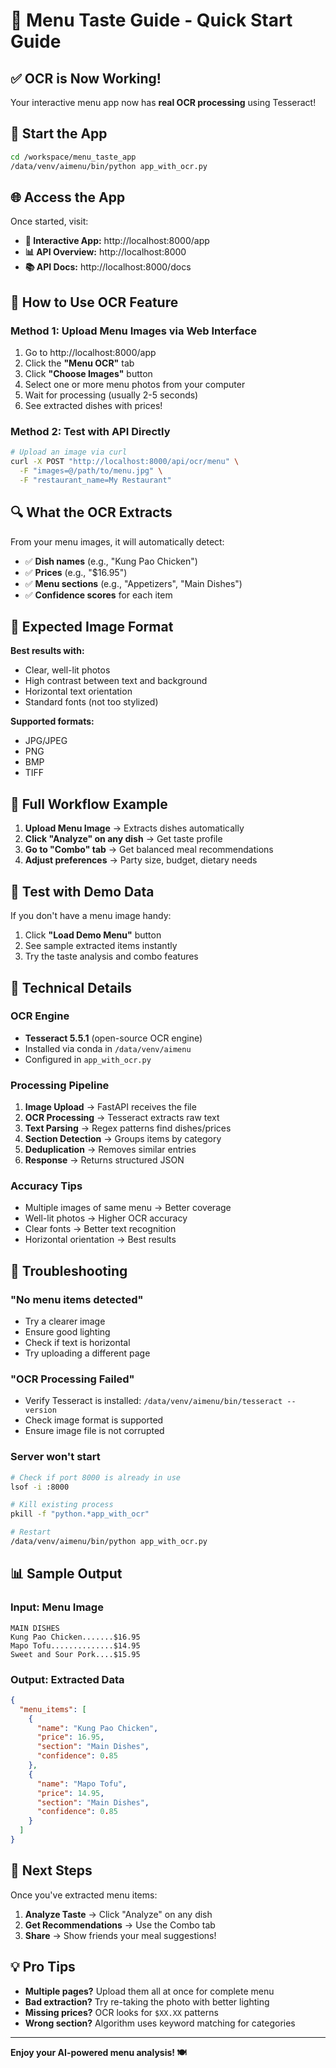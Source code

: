 # 🍜 Menu Taste Guide - Quick Start Guide

## ✅ OCR is Now Working!

Your interactive menu app now has **real OCR processing** using Tesseract!

## 🚀 Start the App

```bash
cd /workspace/menu_taste_app
/data/venv/aimenu/bin/python app_with_ocr.py
```

## 🌐 Access the App

Once started, visit:
- **📱 Interactive App:** http://localhost:8000/app
- **📊 API Overview:** http://localhost:8000
- **📚 API Docs:** http://localhost:8000/docs

## 📸 How to Use OCR Feature

### Method 1: Upload Menu Images via Web Interface

1. Go to http://localhost:8000/app
2. Click the **"Menu OCR"** tab
3. Click **"Choose Images"** button
4. Select one or more menu photos from your computer
5. Wait for processing (usually 2-5 seconds)
6. See extracted dishes with prices!

### Method 2: Test with API Directly

```bash
# Upload an image via curl
curl -X POST "http://localhost:8000/api/ocr/menu" \
  -F "images=@/path/to/menu.jpg" \
  -F "restaurant_name=My Restaurant"
```

## 🔍 What the OCR Extracts

From your menu images, it will automatically detect:
- ✅ **Dish names** (e.g., "Kung Pao Chicken")
- ✅ **Prices** (e.g., "$16.95")
- ✅ **Menu sections** (e.g., "Appetizers", "Main Dishes")
- ✅ **Confidence scores** for each item

## 📝 Expected Image Format

**Best results with:**
- Clear, well-lit photos
- High contrast between text and background
- Horizontal text orientation
- Standard fonts (not too stylized)

**Supported formats:**
- JPG/JPEG
- PNG
- BMP
- TIFF

## 🎯 Full Workflow Example

1. **Upload Menu Image** → Extracts dishes automatically
2. **Click "Analyze" on any dish** → Get taste profile
3. **Go to "Combo" tab** → Get balanced meal recommendations
4. **Adjust preferences** → Party size, budget, dietary needs

## 🧪 Test with Demo Data

If you don't have a menu image handy:
1. Click **"Load Demo Menu"** button
2. See sample extracted items instantly
3. Try the taste analysis and combo features

## 🔧 Technical Details

### OCR Engine
- **Tesseract 5.5.1** (open-source OCR engine)
- Installed via conda in `/data/venv/aimenu`
- Configured in `app_with_ocr.py`

### Processing Pipeline
1. **Image Upload** → FastAPI receives the file
2. **OCR Processing** → Tesseract extracts raw text
3. **Text Parsing** → Regex patterns find dishes/prices
4. **Section Detection** → Groups items by category
5. **Deduplication** → Removes similar entries
6. **Response** → Returns structured JSON

### Accuracy Tips
- Multiple images of same menu → Better coverage
- Well-lit photos → Higher OCR accuracy
- Clear fonts → Better text recognition
- Horizontal orientation → Best results

## 🐛 Troubleshooting

### "No menu items detected"
- Try a clearer image
- Ensure good lighting
- Check if text is horizontal
- Try uploading a different page

### "OCR Processing Failed"
- Verify Tesseract is installed: `/data/venv/aimenu/bin/tesseract --version`
- Check image format is supported
- Ensure image file is not corrupted

### Server won't start
```bash
# Check if port 8000 is already in use
lsof -i :8000

# Kill existing process
pkill -f "python.*app_with_ocr"

# Restart
/data/venv/aimenu/bin/python app_with_ocr.py
```

## 📊 Sample Output

### Input: Menu Image
```
MAIN DISHES
Kung Pao Chicken.......$16.95
Mapo Tofu..............$14.95
Sweet and Sour Pork....$15.95
```

### Output: Extracted Data
```json
{
  "menu_items": [
    {
      "name": "Kung Pao Chicken",
      "price": 16.95,
      "section": "Main Dishes",
      "confidence": 0.85
    },
    {
      "name": "Mapo Tofu",
      "price": 14.95,
      "section": "Main Dishes",
      "confidence": 0.85
    }
  ]
}
```

## 🎉 Next Steps

Once you've extracted menu items:
1. **Analyze Taste** → Click "Analyze" on any dish
2. **Get Recommendations** → Use the Combo tab
3. **Share** → Show friends your meal suggestions!

## 💡 Pro Tips

- **Multiple pages?** Upload them all at once for complete menu
- **Bad extraction?** Try re-taking the photo with better lighting
- **Missing prices?** OCR looks for `$XX.XX` patterns
- **Wrong section?** Algorithm uses keyword matching for categories

---

**Enjoy your AI-powered menu analysis! 🍽️**